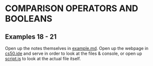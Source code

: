 # COMPARISON OPERATORS AND BOOLEANS
## Examples 18 - 21

Open up the notes themselves in [example.md](). Open up the webpage in [cs50.ide](https://ide.cs50.io/) and serve in order to look at the files & console, or open up [script.js]() to look at the actual file itself.